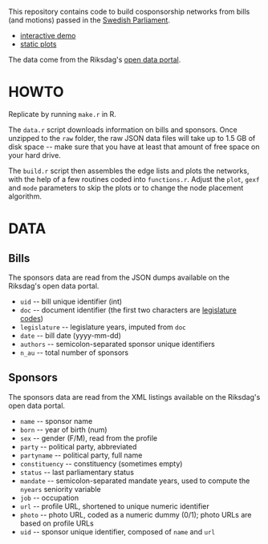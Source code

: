 This repository contains code to build cosponsorship networks from bills (and motions) passed in the [Swedish Parliament](http://www.riksdagen.se/).

- [interactive demo](http://briatte.org/riksdag)
- [static plots](http://briatte.org/riksdag/plots.html)

The data come from the Riksdag's [open data portal](http://data.riksdagen.se/).

# HOWTO

Replicate by running `make.r` in R.

The `data.r` script downloads information on bills and sponsors. Once unzipped to the `raw` folder, the raw JSON data files will take up to 1.5 GB of disk space -- make sure that you have at least that amount of free space on your hard drive.

The `build.r` script then assembles the edge lists and plots the networks, with the help of a few routines coded into `functions.r`. Adjust the `plot`, `gexf` and `mode` parameters to skip the plots or to change the node placement algorithm.

# DATA

## Bills

The sponsors data are read from the JSON dumps available on the Riksdag's open data portal.

- `uid` -- bill unique identifier (int)
- `doc` -- document identifier (the first two characters are [legislature codes](http://data.riksdagen.se/sv/sa-funkar-dokument-id))
- `legislature` -- legislature years, imputed from `doc`
- `date` -- bill date (yyyy-mm-dd)
- `authors` -- semicolon-separated sponsor unique identifiers
- `n_au` -- total number of sponsors

## Sponsors

The sponsors data are read from the XML listings available on the Riksdag's open data portal.

- `name` -- sponsor name
- `born` -- year of birth (num)
- `sex` -- gender (F/M), read from the profile
- `party` -- political party, abbreviated
- `partyname` -- political party, full name
- `constituency` -- constituency (sometimes empty)
- `status` -- last parliamentary status
- `mandate` -- semicolon-separated mandate years, used to compute the `nyears` seniority variable
- `job` -- occupation
- `url` -- profile URL, shortened to unique numeric identifier
- `photo` -- photo URL, coded as a numeric dummy (0/1); photo URLs are based on profile URLs
- `uid` -- sponsor unique identifier, composed of `name` and `url`
